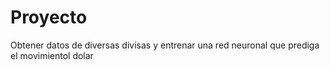 # Proyecto
Obtener datos de diversas divisas y entrenar una red neuronal que prediga el movimientol dolar
